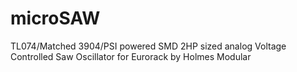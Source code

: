 # microSAW
TL074/Matched 3904/PSI powered SMD 2HP sized analog Voltage Controlled Saw Oscillator for Eurorack by Holmes Modular
